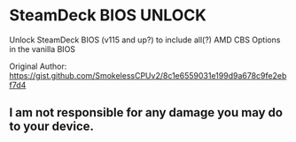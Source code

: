 # SteamDeck BIOS UNLOCK

Unlock SteamDeck BIOS (v115 and up?) to include all(?) AMD CBS Options in the vanilla BIOS

Original Author: https://gist.github.com/SmokelessCPUv2/8c1e6559031e199d9a678c9fe2ebf7d4

## I am not responsible for any damage you may do to your device.
